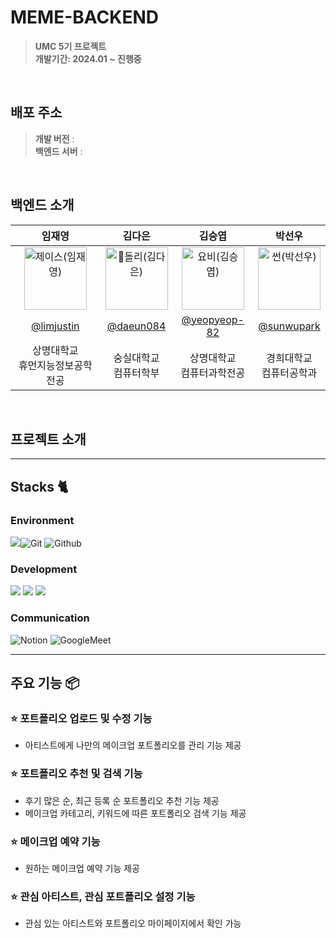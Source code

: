 # MEME-BACKEND

> **UMC 5기 프로젝트** <br/> **개발기간: 2024.01 ~ 진행중**

<br>

## 배포 주소

> **개발 버전** :  <br>
> **백엔드 서버** : <br>

<br>


## 백엔드 소개

|                                             임재영                                              |                                              김다은                                              |                                             김승엽                                             |                                            박선우                                            |                                                                                                    
|:--------------------------------------------------------------------------------------------:|:---------------------------------------------------------------------------------------------:|:-------------------------------------------------------------------------------------------:|:-----------------------------------------------------------------------------------------:| 
| <img src="https://avatars.githubusercontent.com/u/55044278?v=4" width=100px alt="제이스(임재영)"/> | <img src="https://avatars.githubusercontent.com/u/122000839?v=4" width=100px alt="돌리(김다은)"/> | <img src="https://avatars.githubusercontent.com/u/61226778?v=4" width=100px alt="요비(김승엽)"/> | <img src="https://avatars.githubusercontent.com/u/52268188?v=4" width=100px alt="썬(박선우)"/> 
|                          [@limjustin](https://github.com/limjustin)                          |                           [@daeun084](https://github.com/daeun084)                            |                       [@yeopyeop-82](https://github.com/yeopyeop-82)                        |                        [@sunwupark](https://github.com/sunwupark)                         
|                                    상명대학교 <br> 휴먼지능정보공학전공                                     |                                       숭실대학교 <br> 컴퓨터학부                                        |                                     상명대학교 <br> 컴퓨터과학전공                                      |                                     경희대학교 <br> 컴퓨터공학과                                     |

<br>


## 프로젝트 소개



---

## Stacks 🐈

### Environment
<img src="https://img.shields.io/badge/intellijidea-000000?style=for-the-badge&logo=intellijidea&logoColor=white">![Git](https://img.shields.io/badge/Git-F05032?style=for-the-badge&logo=Git&logoColor=white)
![Github](https://img.shields.io/badge/GitHub-181717?style=for-the-badge&logo=GitHub&logoColor=white)

### Development
<img src="https://img.shields.io/badge/SpringBoot-6DB33F?style=for-the-badge&logo=SpringBoot&logoColor=white"> <img src="https://img.shields.io/badge/MySQL-4479A1?style=for-the-badge&logo=MySQL&logoColor=white"> <img src="https://img.shields.io/badge/Terraform-844FBA?style=for-the-badge&logo=Terraform&logoColor=white"> 


### Communication
![Notion](https://img.shields.io/badge/Notion-000000?style=for-the-badge&logo=Notion&logoColor=white)
![GoogleMeet](https://img.shields.io/badge/GoogleMeet-00897B?style=for-the-badge&logo=Google%20Meet&logoColor=white)

---
## 주요 기능 📦

### ⭐️ 포트폴리오 업로드 및 수정 기능
- 아티스트에게 나만의 메이크업 포트폴리오를 관리 기능 제공

### ⭐️ 포트폴리오 추천 및 검색 기능
- 후기 많은 순, 최근 등록 순 포트폴리오 추천 기능 제공
- 메이크업 카테고리, 키워드에 따른 포트폴리오 검색 기능 제공

### ⭐️ 메이크업 예약 기능
- 원하는 메이크업 예약 기능 제공

### ⭐️ 관심 아티스트, 관심 포트폴리오 설정 기능
- 관심 있는 아티스트와 포트폴리오 마이페이지에서 확인 가능 
